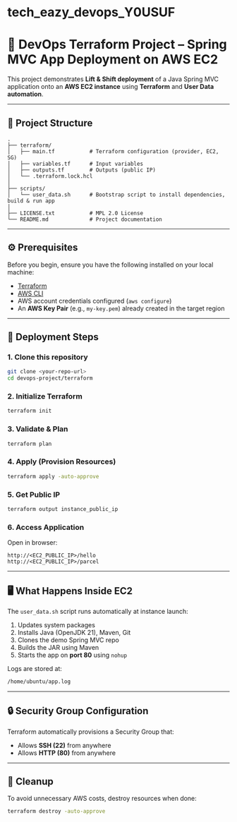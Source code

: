 # tech_eazy_devops_Y0USUF
# 🚀 DevOps Terraform Project – Spring MVC App Deployment on AWS EC2

This project demonstrates **Lift & Shift deployment** of a Java Spring MVC application onto an **AWS EC2 instance** using **Terraform** and **User Data automation**.

---

## 📂 Project Structure

```
.
├── terraform/
│   ├── main.tf           # Terraform configuration (provider, EC2, SG)
│   ├── variables.tf      # Input variables
│   ├── outputs.tf        # Outputs (public IP)
│   └── .terraform.lock.hcl
│
├── scripts/
│   └── user_data.sh      # Bootstrap script to install dependencies, build & run app
│
├── LICENSE.txt           # MPL 2.0 License
└── README.md             # Project documentation
```

---

## ⚙️ Prerequisites

Before you begin, ensure you have the following installed on your local machine:

* [Terraform](https://developer.hashicorp.com/terraform/downloads)
* [AWS CLI](https://docs.aws.amazon.com/cli/latest/userguide/getting-started-install.html)
* AWS account credentials configured (`aws configure`)
* An **AWS Key Pair** (e.g., `my-key.pem`) already created in the target region

---

## 🚀 Deployment Steps

### 1. Clone this repository

```bash
git clone <your-repo-url>
cd devops-project/terraform
```

### 2. Initialize Terraform

```bash
terraform init
```

### 3. Validate & Plan

```bash
terraform plan
```

### 4. Apply (Provision Resources)

```bash
terraform apply -auto-approve
```

### 5. Get Public IP

```bash
terraform output instance_public_ip
```

### 6. Access Application

Open in browser:

```
http://<EC2_PUBLIC_IP>/hello
http://<EC2_PUBLIC_IP>/parcel
```

---

## 🖥️ What Happens Inside EC2

The `user_data.sh` script runs automatically at instance launch:

1. Updates system packages
2. Installs Java (OpenJDK 21), Maven, Git
3. Clones the demo Spring MVC repo
4. Builds the JAR using Maven
5. Starts the app on **port 80** using `nohup`

Logs are stored at:

```bash
/home/ubuntu/app.log
```

---

## 🔒 Security Group Configuration

Terraform automatically provisions a Security Group that:

* Allows **SSH (22)** from anywhere
* Allows **HTTP (80)** from anywhere

---

## 🧹 Cleanup

To avoid unnecessary AWS costs, destroy resources when done:

```bash
terraform destroy -auto-approve
```
